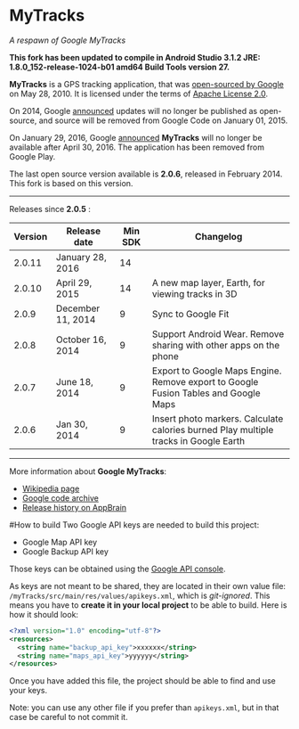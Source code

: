 # MyTracks
*A respawn of Google MyTracks*

**This fork has been updated to compile in 
Android Studio 3.1.2
JRE: 1.8.0_152-release-1024-b01 amd64
Build Tools version 27.**

**MyTracks** is a GPS tracking application, that was [open-sourced by Google](http://google-latlong.blogspot.fr/2010/05/code-for-my-tracks-is-now-yours.html) on May 28, 2010. It is licensed under the terms of [Apache License 2.0](http://www.apache.org/licenses/LICENSE-2.0). 

On 2014, Google [announced](https://code.google.com/archive/p/mytracks/) updates will no longer be published as open-source, and source will be removed from Google Code on January 01, 2015.

On January 29, 2016, Google [announced](https://support.google.com/maps/answer/6333516) **MyTracks** will no longer be available after April 30, 2016. The application has been removed from Google Play.

The last open source version available is **2.0.6**, released in February 2014. This fork is based on this version.

-------

Releases since **2.0.5** :

| Version | Release date      | Min SDK | Changelog                                                         |
|---------|-------------------|---------|-------------------------------------------------------------------|
| 2.0.11  | January 28, 2016  |      14 |                                                                   |
| 2.0.10  | April 29, 2015    |      14 | A new map layer, Earth, for viewing tracks in 3D                  |
| 2.0.9   | December 11, 2014 |       9 | Sync to Google Fit                                                |
| 2.0.8   | October 16, 2014  |       9 | Support Android Wear. Remove sharing with other apps on the phone |
| 2.0.7   | June 18, 2014     |       9 | Export to Google Maps Engine. Remove export to Google Fusion Tables and Google Maps  |
| 2.0.6   | Jan 30, 2014      |       9 | Insert photo markers. Calculate calories burned Play multiple tracks in Google Earth |

----

More information about **Google MyTracks**:
- [Wikipedia page](https://en.wikipedia.org/wiki/MyTracks)
- [Google code archive](https://code.google.com/archive/p/mytracks/)
- [Release history on AppBrain](http://www.appbrain.com/app/my-tracks/com.google.android.maps.mytracks)

#How to build
Two Google API keys are needed to build this project:
- Google Map API key
- Google Backup API key

Those keys can be obtained using the [Google API console](https://console.developers.google.com/apis/).

As keys are not meant to be shared, they are located in their own value file: `/myTracks/src/main/res/values/apikeys.xml`, which is *git-ignored*. This means you have to **create it in your local project** to be able to build. Here is how it should look:

```xml
<?xml version="1.0" encoding="utf-8"?>
<resources>
  <string name="backup_api_key">xxxxxx</string>
  <string name="maps_api_key">yyyyyy</string>
</resources>
```

Once you have added this file, the project should be able to find and use your keys.

Note: you can use any other file if you prefer than `apikeys.xml`, but in that case be careful to not commit it.
